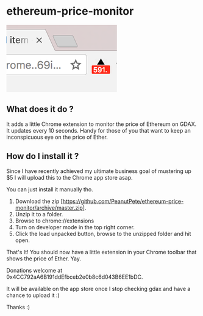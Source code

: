 # ethereum-price-monitor

![Screenshot](ScreenShot1.png?raw=true "Screenshot")


## What does it do ?

It adds a little Chrome extension to monitor the price of Ethereum on GDAX. It updates every 10 seconds. Handy for those of you that want to keep an inconspicuous eye on the price of Ether.

## How do I install it ?

Since I have recently achieved my ultimate business goal of mustering up $5 I will upload this to the Chrome app store asap.

You can just install it manually tho. 

1. Download the zip [https://github.com/PeanutPete/ethereum-price-monitor/archive/master.zip].
2. Unzip it to a folder.
2. Browse to chrome://extensions
3. Turn on developer mode in the top right corner.
4. Click the load unpacked button, browse to the unzipped folder and hit open.

That's It! You should now have a little extension in your Chrome toolbar that shows the price of Ether. Yay.

Donations welcome at 0x4CC792aA6B191ddEfbceb2e0b8c6d043B6EE1bDC.

It will be available on the app store once I stop checking gdax and have a chance to upload it :)

Thanks :) 
